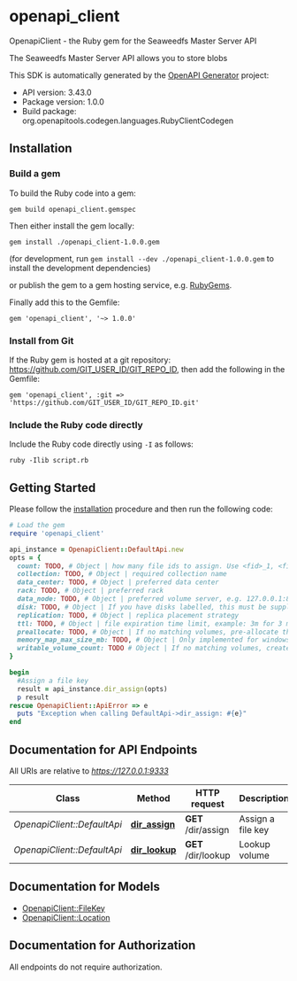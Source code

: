 # openapi_client

OpenapiClient - the Ruby gem for the Seaweedfs Master Server API

The Seaweedfs Master Server API allows you to store blobs

This SDK is automatically generated by the [OpenAPI Generator](https://openapi-generator.tech) project:

- API version: 3.43.0
- Package version: 1.0.0
- Build package: org.openapitools.codegen.languages.RubyClientCodegen

## Installation

### Build a gem

To build the Ruby code into a gem:

```shell
gem build openapi_client.gemspec
```

Then either install the gem locally:

```shell
gem install ./openapi_client-1.0.0.gem
```

(for development, run `gem install --dev ./openapi_client-1.0.0.gem` to install the development dependencies)

or publish the gem to a gem hosting service, e.g. [RubyGems](https://rubygems.org/).

Finally add this to the Gemfile:

    gem 'openapi_client', '~> 1.0.0'

### Install from Git

If the Ruby gem is hosted at a git repository: https://github.com/GIT_USER_ID/GIT_REPO_ID, then add the following in the Gemfile:

    gem 'openapi_client', :git => 'https://github.com/GIT_USER_ID/GIT_REPO_ID.git'

### Include the Ruby code directly

Include the Ruby code directly using `-I` as follows:

```shell
ruby -Ilib script.rb
```

## Getting Started

Please follow the [installation](#installation) procedure and then run the following code:

```ruby
# Load the gem
require 'openapi_client'

api_instance = OpenapiClient::DefaultApi.new
opts = {
  count: TODO, # Object | how many file ids to assign. Use <fid>_1, <fid>_2 for the assigned additional file ids. e.g. 3,01637037d6_1, 3,01637037d6_2
  collection: TODO, # Object | required collection name
  data_center: TODO, # Object | preferred data center
  rack: TODO, # Object | preferred rack
  data_node: TODO, # Object | preferred volume server, e.g. 127.0.0.1:8080
  disk: TODO, # Object | If you have disks labelled, this must be supplied to specify the disk type to allocate on.
  replication: TODO, # Object | replica placement strategy
  ttl: TODO, # Object | file expiration time limit, example: 3m for 3 minutes. units: m-minute, h-hour, d-day, w-week, M-month, y-year
  preallocate: TODO, # Object | If no matching volumes, pre-allocate this number of bytes on disk for new volumes.
  memory_map_max_size_mb: TODO, # Object | Only implemented for windows. Use memory mapped files with specified size for new volumes.
  writable_volume_count: TODO # Object | If no matching volumes, create specified number of new volumes.
}

begin
  #Assign a file key
  result = api_instance.dir_assign(opts)
  p result
rescue OpenapiClient::ApiError => e
  puts "Exception when calling DefaultApi->dir_assign: #{e}"
end

```

## Documentation for API Endpoints

All URIs are relative to *https://127.0.0.1:9333*

Class | Method | HTTP request | Description
------------ | ------------- | ------------- | -------------
*OpenapiClient::DefaultApi* | [**dir_assign**](docs/DefaultApi.md#dir_assign) | **GET** /dir/assign | Assign a file key
*OpenapiClient::DefaultApi* | [**dir_lookup**](docs/DefaultApi.md#dir_lookup) | **GET** /dir/lookup | Lookup volume


## Documentation for Models

 - [OpenapiClient::FileKey](docs/FileKey.md)
 - [OpenapiClient::Location](docs/Location.md)


## Documentation for Authorization

 All endpoints do not require authorization.


